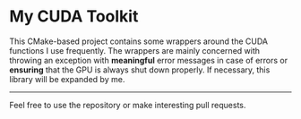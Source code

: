 # My CUDA Toolkit

This CMake-based project contains some wrappers around the CUDA functions I use frequently. 
The wrappers are mainly concerned with throwing an exception with **meaningful** error messages in case of errors or **ensuring** that the GPU is always shut down properly.
If necessary, this library will be expanded by me.

---
Feel free to use the repository or make interesting pull requests.
